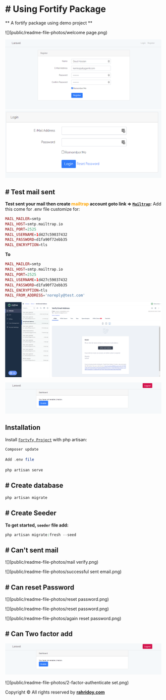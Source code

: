 # # Using Fortify Package

** A fortify package using demo project **

![](public/readme-file-photos/welcome page.png)

![](public/readme-file-photos/register.png)
![](public/readme-file-photos/login.png)

## # Test mail sent
**Test sent your mail then create <b style="color:orange">mailtrap</b> account goto link => [`Mailtrap`](https://mailtrap.io/):**
Add this come for .env file customize for:

```php
MAIL_MAILER=smtp
MAIL_HOST=smtp.mailtrap.io
MAIL_PORT=2525
MAIL_USERNAME=1d427c59037432
MAIL_PASSWORD=d1fa90f72ebb35
MAIL_ENCRYPTION=tls
```
**To**
```php
MAIL_MAILER=smtp
MAIL_HOST=smtp.mailtrap.io
MAIL_PORT=2525
MAIL_USERNAME=1d427c59037432
MAIL_PASSWORD=d1fa90f72ebb35
MAIL_ENCRYPTION=tls
MAIL_FROM_ADDRESS='noreply@test.com'
```
![](public/readme-file-photos/mail.png)

![](public/readme-file-photos/2-factor-dashboard.png)



## Installation

Install [`Fortyfy Project`](https://www.fortify.rahridoy.com) with php artisan:

```php
Composer update

Add .env file

php artisan serve
```
## # Create database
```php
php artisan migrate
```

## # Create Seeder
**To get started, `seeder` file add:**

```php
php artisan migrate:fresh --seed
```

## # Can't sent mail
![](public/readme-file-photos/mail verify.png)

![](public/readme-file-photos/successful sent email.png)

## # Can reset Password
![](public/readme-file-photos/reset password.png)

![](public/readme-file-photos/reset password.png)

![](public/readme-file-photos/again reset password.png)

## # Can Two factor add
![](public/readme-file-photos/2-factor-dashboard.png)

![](public/readme-file-photos/2-factor-authenticate set.png)


Copyright © All rights reserved by [**rahridoy.com**](https://jahidulislamzim.com/)